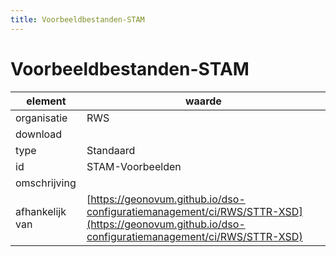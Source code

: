 ```yaml
---
title: Voorbeeldbestanden-STAM
---
```


# Voorbeeldbestanden-STAM

|element|waarde|
|-----|------|
| organisatie  |RWS|
| download  | [](<>)|
| type  |Standaard|
| id  |STAM-Voorbeelden|
| omschrijving  ||
|afhankelijk van |[https://geonovum.github.io/dso-configuratiemanagement/ci/RWS/STTR-XSD](https://geonovum.github.io/dso-configuratiemanagement/ci/RWS/STTR-XSD)|

